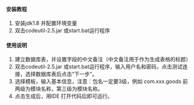 #### 安装教程

1. 安装jdk1.8 并配置环境变量
2. 双击codeutil-2.5.jar 或start.bat运行程序

#### 使用说明

1. 建立数据库表，并设置字段的中文备注（中文备注用于作为生成表格的标题）
2. 双击codeutil-2.5.jar 或start.bat运行程序，输入用户名和密码，点击测试连接，选择数据库表后点击“下一步”。
3. 选择模板，输入基本信息，注意：包名一定要3级，例如 com.xxx.goods  前两级为模块名称，第三级为模块名称。
4. 点击生成后，用IDE 打开代码后即可运行。

